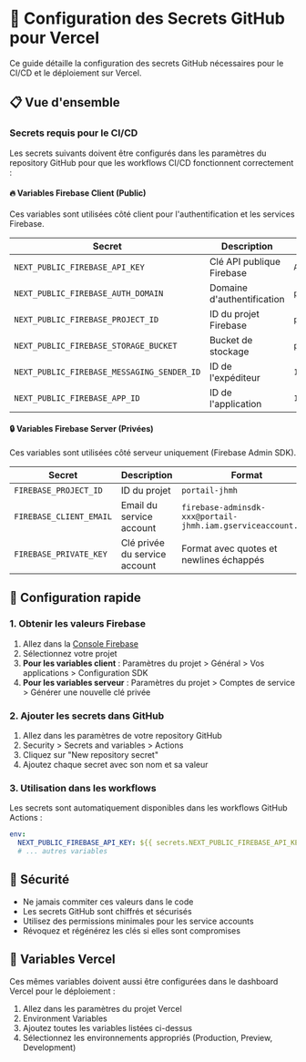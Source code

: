 # 🔑 Configuration des Secrets GitHub pour Vercel

Ce guide détaille la configuration des secrets GitHub nécessaires pour le CI/CD et le déploiement sur Vercel.

## 📋 Vue d'ensemble

### Secrets requis pour le CI/CD

Les secrets suivants doivent être configurés dans les paramètres du repository GitHub pour que les workflows CI/CD fonctionnent correctement :

#### 🔥 Variables Firebase Client (Public)

Ces variables sont utilisées côté client pour l'authentification et les services Firebase.

| Secret                                     | Description                | Exemple                        |
| ------------------------------------------ | -------------------------- | ------------------------------ |
| `NEXT_PUBLIC_FIREBASE_API_KEY`             | Clé API publique Firebase  | `AIzaSyD...`                   |
| `NEXT_PUBLIC_FIREBASE_AUTH_DOMAIN`         | Domaine d'authentification | `portail-jhmh.firebaseapp.com` |
| `NEXT_PUBLIC_FIREBASE_PROJECT_ID`          | ID du projet Firebase      | `portail-jhmh`                 |
| `NEXT_PUBLIC_FIREBASE_STORAGE_BUCKET`      | Bucket de stockage         | `portail-jhmh.appspot.com`     |
| `NEXT_PUBLIC_FIREBASE_MESSAGING_SENDER_ID` | ID de l'expéditeur         | `123456789012`                 |
| `NEXT_PUBLIC_FIREBASE_APP_ID`              | ID de l'application        | `1:123456789012:web:abc123...` |

#### 🔒 Variables Firebase Server (Privées)

Ces variables sont utilisées côté serveur uniquement (Firebase Admin SDK).

| Secret                  | Description                   | Format                                                       |
| ----------------------- | ----------------------------- | ------------------------------------------------------------ |
| `FIREBASE_PROJECT_ID`   | ID du projet                  | `portail-jhmh`                                               |
| `FIREBASE_CLIENT_EMAIL` | Email du service account      | `firebase-adminsdk-xxx@portail-jhmh.iam.gserviceaccount.com` |
| `FIREBASE_PRIVATE_KEY`  | Clé privée du service account | Format avec quotes et newlines échappés                      |

## 🚀 Configuration rapide

### 1. Obtenir les valeurs Firebase

1. Allez dans la [Console Firebase](https://console.firebase.google.com)
2. Sélectionnez votre projet
3. **Pour les variables client** : Paramètres du projet > Général > Vos applications > Configuration SDK
4. **Pour les variables serveur** : Paramètres du projet > Comptes de service > Générer une nouvelle clé privée

### 2. Ajouter les secrets dans GitHub

1. Allez dans les paramètres de votre repository GitHub
2. Security > Secrets and variables > Actions
3. Cliquez sur "New repository secret"
4. Ajoutez chaque secret avec son nom et sa valeur

### 3. Utilisation dans les workflows

Les secrets sont automatiquement disponibles dans les workflows GitHub Actions :

```yaml
env:
  NEXT_PUBLIC_FIREBASE_API_KEY: ${{ secrets.NEXT_PUBLIC_FIREBASE_API_KEY }}
  # ... autres variables
```

## 🔐 Sécurité

- Ne jamais commiter ces valeurs dans le code
- Les secrets GitHub sont chiffrés et sécurisés
- Utilisez des permissions minimales pour les service accounts
- Révoquez et régénérez les clés si elles sont compromises

## 📝 Variables Vercel

Ces mêmes variables doivent aussi être configurées dans le dashboard Vercel pour le déploiement :

1. Allez dans les paramètres du projet Vercel
2. Environment Variables
3. Ajoutez toutes les variables listées ci-dessus
4. Sélectionnez les environnements appropriés (Production, Preview, Development)
